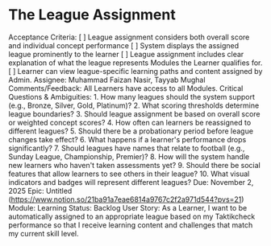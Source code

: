 # The League Assignment

Acceptance Criteria: [ ] League assignment considers both overall score and individual concept performance
[ ] System displays the assigned league prominently to the learner
[ ] League assignment includes clear explanation of what the league represents Modules the Learner qualifies for. 
[ ] Learner can view league-specific learning paths and content assigned by Admin.
Assignee: Muhammad Faizan Nasir, Tayyab Mughal
Comments/Feedback: All Learners have access to all Modules. 
Critical Questions & Ambiguities: 1. How many leagues should the system support (e.g., Bronze, Silver, Gold, Platinum)?
2. What scoring thresholds determine league boundaries?
3. Should league assignment be based on overall score or weighted concept scores?
4. How often can learners be reassigned to different leagues?
5. Should there be a probationary period before league changes take effect?
6. What happens if a learner's performance drops significantly?
7. Should leagues have names that relate to football (e.g., Sunday League, Championship, Premier)?
8. How will the system handle new learners who haven't taken assessments yet?
9. Should there be social features that allow learners to see others in their league?
10. What visual indicators and badges will represent different leagues?
Due: November 2, 2025
Epic: Untitled (https://www.notion.so/21ba91a7eae6814a9767c2f2a971d544?pvs=21)
Module: Learning
Status: Backlog
User Story: As a Learner, I want to be automatically assigned to an appropriate league based on my Taktikcheck performance so that I receive learning content and challenges that match my current skill level.